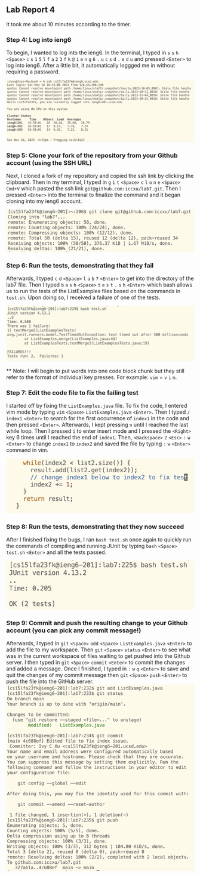 ## Lab Report 4  
It took me about 10 minutes according to the timer.  
  
### Step 4: Log into ieng6  
To begin, I wanted to log into the ieng6. In the terminal, I typed in `s` `s` `h` `<Space>` `c` `s` `1` `5` `l` `f` `a` `2` `3` `f` `k` `@` `i` `e` `n` `g` `6` `.` `u` `c` `s` `d` `.` `e` `d` `u` and pressed `<Enter>` to log into ieng6. After a little bit, it automatically loggged me in without requiring a password.
  
![Image](lab4_login.png)  

### Step 5: Clone your fork of the repository from your Github account (using the SSH URL)  
Next, I cloned a fork of my repository and copied the ssh link by clicking the clipboard. Then in my terminal, I typed in `g` `i` `t` `<Space>` `c` `l` `o` `n` `e` `<Space>` `Cmd+V` which pasted the ssh link `git@github.com:iccxu/lab7.git`. Then I pressed `<Enter>` into the terminal to finalize the command and it began cloning into my ieng6 account.  
  
![Image](lab4_clone.png)  

### Step 6: Run the tests, demonstrating that they fail  
Afterwards, I typed `c` `d` `<Space>` `l` `a` `b` `7` `<Enter>` to get into the directory of the lab7 file. Then I typed `b` `a` `s` `h` `<Space>` `t` `e` `s` `t` `.` `s` `h` `<Enter>` which bash allows us to run the tests of the ListExamples files based on the commands in `test.sh`. Upon doing so, I received a failure of one of the tests.  
  
![Image](lab4_failed_test.png)  
  
** Note: I will begin to put words into one code block chunk but they still refer to the format of individual key presses. For example: `vim` = `v` `i` `m`.
### Step 7: Edit the code file to fix the failing test  
I started off by fixing the `ListExamples.java` file. To fix the code, I entered vim mode by typing `vim` `<Space>` `ListExamples.java` `<Enter>`. Then I typed `/` `index1` `<Enter>` to search for the first occurrence of `index1` in the code and then pressed `<Enter>`. Afterwards, I kept pressing `n` until I reached the last while loop. Then I pressed `i` to enter insert mode and I pressed the `<Right>` key 6 times until I reached the end of `index1`. Then, `<Backspace>` `2` `<Esc>` `:` `w` `<Enter>` to change `index1` to `index2` and saved the file by typing `:` `w` `<Enter>` command in vim.  
  
![Image](lab4_codefix.png)  

### Step 8: Run the tests, demonstrating that they now succeed  
After I finished fixing the bugs, I ran `bash test.sh` once again to quickly run the commands of compiling and running JUnit by typing `bash` `<Space>` `test.sh` `<Enter>` and all the tests passed.  
  
![Image](lab4_fixed_test.png)  

### Step 9: Commit and push the resulting change to your Github account (you can pick any commit message!)  
Afterwards, I typed in `git` `<Space>` `add` `<Space>` `ListExamples.java` `<Enter>` to add the file to my workspace. Then `git` `<Space>` `status` `<Enter>` to see what was in the current workspace of files waiting to get pushed into the Github server. I then typed in `git` `<Space>` `commit` `<Enter>` to commit the changes and added a message. Once I finished, I typed in `:` `w` `q` `<Enter>` to save and quit the changes of my commit message then `git` `<Space>` `push` `<Enter>` to push the file into the GitHub server.  
![Image](lab4push.png)  

